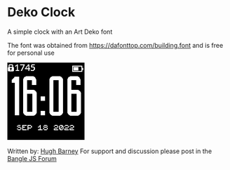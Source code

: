 # Deko Clock

A simple clock with an Art Deko font

The font was obtained from https://dafonttop.com/building.font and is free for personal use


![](screenshot.png)

Written by: [Hugh Barney](https://github.com/hughbarney)  For support and discussion please post in the [Bangle JS Forum](http://forum.espruino.com/microcosms/1424/)
